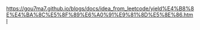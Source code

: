 https://gou7ma7.github.io/blogs/docs/idea_from_leetcode/yield%E4%B8%8E%E4%BA%8C%E5%8F%89%E6%A0%91%E9%81%8D%E5%8E%86.html